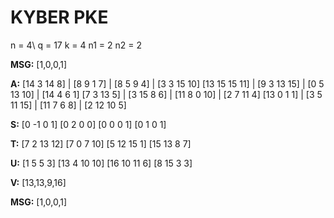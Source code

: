 # KYBER PKE

n  = 4\\
q  = 17
k  = 4
n1 = 2
n2 = 2

**MSG:** [1,0,0,1]

**A:** [14 3 14 8]   | [8 9 1 7]   | [8 5 9 4]   | [3 3 15 10]
       [13 15 15 11] | [9 3 13 15] | [0 5 13 10] | [14 4 6 1]
       [7 3 13 5]    | [3 15 8 6]  | [11 8 0 10] | [2 7 11 4]
       [13 0 1 1]    | [3 5 11 15] | [11 7 6 8]  | [2 12 10 5]

**S:** [0 -1 0 1]
       [0 2 0 0]
       [0 0 0 1]
       [0 1 0 1]

**T:** [7 2 13 12]
       [7 0 7 10]
       [5 12 15 1]
       [15 13 8 7]

**U:** [1 5 5 3]
       [13 4 10 10]
       [16 10 11 6]
       [8 15 3 3]

**V:** [13,13,9,16]

**MSG:** [1,0,0,1]
